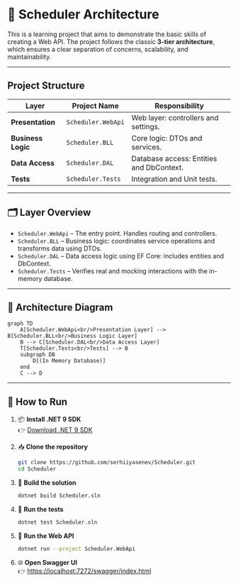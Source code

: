 # 🔧 Scheduler Architecture

This is a learning project that aims to demonstrate the basic skills of creating a Web API.
The project follows the classic **3-tier architecture**, which ensures a clear separation of concerns, scalability, and maintainability.

---

## Project Structure

| Layer            | Project Name   | Responsibility                                      |
|------------------|----------------|-----------------------------------------------------|
| **Presentation** | `Scheduler.WebApi`     | Web layer: controllers and settings. |
| **Business Logic** | `Scheduler.BLL`       | Core logic: DTOs and services.    |
| **Data Access**  | `Scheduler.DAL`        | Database access: Entities and DbContext. |
| **Tests**        | `Scheduler.Tests`      | Integration and Unit tests.                 |

---

## 🗂 Layer Overview

- `Scheduler.WebApi` – The entry point. Handles routing and controllers.
- `Scheduler.BLL` – Business logic: coordinates service operations and transforms data using DTOs.
- `Scheduler.DAL` – Data access logic using EF Core: includes entities and DbContext.
- `Scheduler.Tests` – Verifies real and mocking interactions with the in-memory database.

---

## 📐 Architecture Diagram

```mermaid
graph TD
    A[Scheduler.WebApi<br/>Presentation Layer] --> B[Scheduler.BLL<br/>Business Logic Layer]
    B --> C[Scheduler.DAL<br/>Data Access Layer]
    T[Scheduler.Tests<br/>Tests] --> B
    subgraph DB
        D[(In Memory Database)]
    end
    C --> D
```

---

## 🔧 How to Run

1. 📦 **Install .NET 9 SDK**  
   👉 [Download .NET 9 SDK](https://dotnet.microsoft.com/en-us/download)

2. 📥 **Clone the repository**
   ```bash
   git clone https://github.com/serhiiyasenev/Scheduler.git
   cd Scheduler
   ```

3. 🧱 **Build the solution**
   ```bash
   dotnet build Scheduler.sln
   ```

4. 🧪 **Run the tests**
   ```bash
   dotnet test Scheduler.sln
   ```

5. 🚀 **Run the Web API**
   ```bash
   dotnet run --project Scheduler.WebApi
   ```

6. 🌐 **Open Swagger UI**  
   👉 [https://localhost:7272/swagger/index.html](https://localhost:7272/swagger/index.html)
